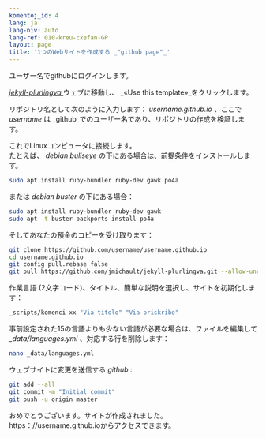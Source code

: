 ```yaml
---
komentoj_id: 4
lang: ja
lang-niv: auto
lang-ref: 010-kreu-cxefan-GP
layout: page
title: '1つのWebサイトを作成する _"github page"_'
---
```


ユーザー名でgithubにログインします。  

 [ _jekyll-plurlingva_ ](https://github.com/jmichault/jekyll-plurlingva)ウェブに移動し、 _«Use this template»_をクリックします。

リポジトリ名として次のように入力します： _username.github.io_ 、ここで _username_ は _github_でのユーザー名であり、リポジトリの作成を検証します。

これでLinuxコンピュータに接続します。   
たとえば、  _debian bullseye_ の下にある場合は、前提条件をインストールします。 
```bash
sudo apt install ruby-bundler ruby-dev gawk po4a
```

または  _debian buster_ の下にある場合： 
```bash
sudo apt install ruby-bundler ruby-dev gawk
sudo apt -t buster-backports install po4a
```

そしてあなたの預金のコピーを受け取ります：
```bash
git clone https://github.com/username/username.github.io
cd username.github.io
git config pull.rebase false
git pull https://github.com/jmichault/jekyll-plurlingva.git --allow-unrelated-histories
```

作業言語 (2文字コード)、タイトル、簡単な説明を選択し、サイトを初期化します：
```bash
_scripts/komenci xx "Via titolo" "Via priskribo"
```

事前設定された15の言語よりも少ない言語が必要な場合は、ファイルを編集して _\_data/languages.yml_ 、対応する行を削除します：
```bash
nano _data/languages.yml
```

ウェブサイトに変更を送信する _github_ :
```bash
git add --all
git commit -m "Initial commit"
git push -u origin master
```

おめでとうございます。サイトが作成されました。https：//username.github.ioからアクセスできます。

